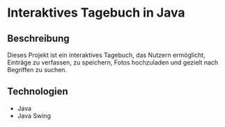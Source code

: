 # Interaktives Tagebuch in Java

## Beschreibung
Dieses Projekt ist ein interaktives Tagebuch, das Nutzern ermöglicht, Einträge zu verfassen, zu speichern, Fotos hochzuladen und gezielt nach Begriffen zu suchen.

## Technologien
- Java
- Java Swing
